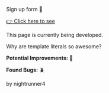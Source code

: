 Sign up form 📃

<a href='https://nightrunner4.github.io/Sign-up-Form'>👉 Click here to see</a>

This page is currently being developed.

Why are template literals so awesome?

<b>Potential Improvements:</b> 💪


<b>Found Bugs:</b> 🪲



by nightrunner4